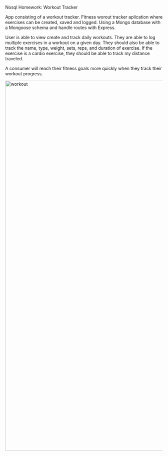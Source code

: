 Nosql Homework: Workout Tracker

App consisting of a workout tracker. Fitness worout tracker aplication where exercises can be created, xaved and logged. Using a Mongo database with a Mongoose schema and handle routes with Express.

User is able to view create and track daily workouts. They are able to log multiple exercises in a workout on a given day. They should also be able to track the name, type, weight, sets, reps, and duration of exercise. If the exercise is a cardio exercise, they should be able to track my distance traveled.

A consumer will reach their fitness goals more quickly when they track their workout progress.

<img width="1180" alt="workout" src="https://user-images.githubusercontent.com/65620789/99219066-b9264900-2790-11eb-9e1d-991c58bd6aee.png">
